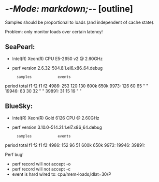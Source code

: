 -*-Mode: markdown;-*- [outline]
=============================================================================

Samples should be proportional to loads (and independent of cache state).

Problem: only monitor loads over certain latency!

SeaPearl:
--------------------------------------------------
- Intel(R) Xeon(R) CPU E5-2650 v2 @ 2.60GHz
- perf version 2.6.32-504.8.1.el6.x86_64.debug

        samples            events
period  total   f1   f2    f1    f2
  4986:  253   120  130   600k  650k
  9973:  126    60   65     "     "
 19946:   63    30   32     "     "
 39891:   31    15   16     "     "


BlueSky:
--------------------------------------------------
- Intel(R) Xeon(R) Gold 6126 CPU @ 2.60GHz
- perf version 3.10.0-514.21.1.el7.x86_64.debug

        samples            events
period  total   f1   f2    f1    f2
  4986:  152    96   51   600k  650k
  9973:
 19946:
 39891:


Perf bug!
  - perf record will not accept -o
  - perf record will not accept -c
  - event is hard wired to: cpu/mem-loads,ldlat=30/P
